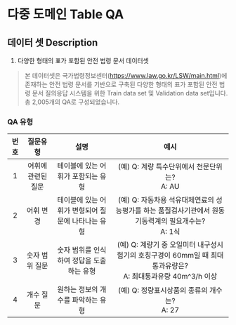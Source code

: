 # 다중 도메인 Table QA

## 데이터 셋 Description
1. 다양한 형태의 표가 포함된 안전 법령 문서 데이터셋


> 본 데이터셋은 국가법령정보센터(https://www.law.go.kr/LSW/main.html)에 존재하는 안전 법령 문서를 기반으로 구축된 다양한 형태의 표가 포함된 안전 법령 문서 질의응답 시스템을 위한 Train data set 및 Validation data set입니다. 총 2,005개의 QA로 구성되었습니다.


### QA 유형

|번호|질문유형|설명|예시
:--:|:--:| :--:| :--:
|1|어휘에 관련된 질문|테이블에 있는 어휘가 포함되는 유형|(예) Q: 계량 특수단위에서 천문단위는?<br/>A: AU
|2|어휘 변경|테이블에 있는 어휘가 변형되어 질문에 나타나는 유형|(예) Q: 자동차용 석유대체연료의 성능평가를 하는 품질검사기관에서 원동기동력계의 필요개수는?<br/>A: 1식
|3|숫자 범위 질문|숫자 범위를 인식하여 정답을 도출하는 유형|(예) Q: 계량기 중 오일미터 내구성시험기의 호칭구경이 60mm일 때 최대통과유량은?<br/>A: 최대통과유량 40m^3/h 이상
|4|개수 질문|원하는 정보의 개수를 파악하는 유형|(예) Q: 정량표시상품의 종류의 개수는?<br/>A: 27

